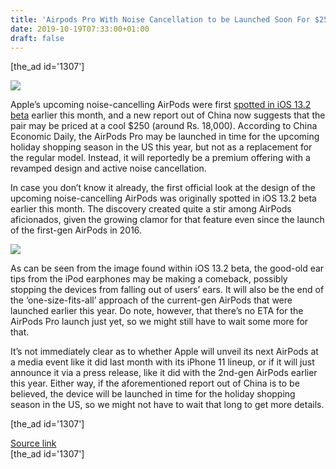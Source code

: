 ```yaml
---
title: 'Airpods Pro With Noise Cancellation to be Launched Soon For $250'
date: 2019-10-19T07:33:00+01:00
draft: false
---
```


\[the\_ad id='1307'\]  
  

  
![](https://beebom.com/wp-content/uploads/2018/12/airpods-web.jpg)

Apple’s upcoming noise-cancelling AirPods were first [spotted in iOS 13.2 beta](https://beebom.com/airpods-noise-cancellation-ios-13-beta/) earlier this month, and a new report out of China now suggests that the pair may be priced at a cool $250 (around Rs. 18,000). According to China Economic Daily, the AirPods Pro may be launched in time for the upcoming holiday shopping season in the US this year, but not as a replacement for the regular model. Instead, it will reportedly be a premium offering with a revamped design and active noise cancellation.  

In case you don’t know it already, the first official look at the design of the upcoming noise-cancelling AirPods was originally spotted in iOS 13.2 beta earlier this month. The discovery created quite a stir among AirPods aficionados, given the growing clamor for that feature even since the launch of the first-gen AirPods in 2016.  

![](https://beebom.com/wp-content/uploads/2019/10/in-ear-airpods.jpg)

As can be seen from the image found within iOS 13.2 beta, the good-old ear tips from the iPod earphones may be making a comeback, possibly stopping the devices from falling out of users’ ears. It will also be the end of the ‘one-size-fits-all’ approach of the current-gen AirPods that were launched earlier this year. Do note, however, that there’s no ETA for the AirPods Pro launch just yet, so we might still have to wait some more for that.  

It’s not immediately clear as to whether Apple will unveil its next AirPods at a media event like it did last month with its iPhone 11 lineup, or if it will just announce it via a press release, like it did with the 2nd-gen AirPods earlier this year. Either way, if the aforementioned report out of China is to be believed, the device will be launched in time for the holiday shopping season in the US, so we might not have to wait that long to get more details.  

  
\[the\_ad id='1307'\]  
  
[Source link](https://beebom.com/airpods-pro-noise-cancellation-price-report/)  
\[the\_ad id='1307'\]